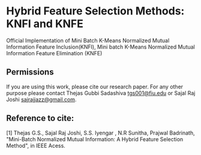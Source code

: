 # Hybrid Feature Selection Methods: KNFI and KNFE
Official Implementation of Mini Batch K-Means Normalized Mutual Information Feature Inclusion(KNFI), Mini batch K-Means Normalized
Mutual Information Feature Elimination (KNFE)

## Permissions
If you are using this work, please cite our research paper. For any other purpose please contact Thejas Gubbi Sadashiva <tgs001@fiu.edu> or Sajal Raj Joshi <sajrajjazz@gmail.com>.

## Reference to cite:
[1] Thejas G.S., Sajal Raj Joshi, S.S. Iyengar , N.R Sunitha, Prajwal Badrinath, "Mini-Batch Normalized Mutual Information: A Hybrid Feature Selection Method", in IEEE Acess.
